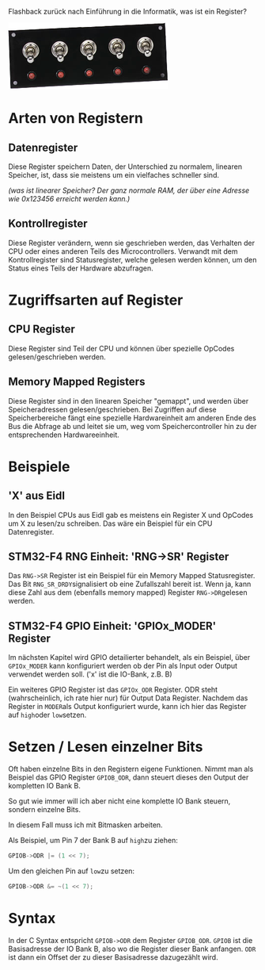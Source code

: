 Flashback zurück nach Einführung in die Informatik, was ist ein Register?

![](./_content/switchboard.png)

# Arten von Registern

## Datenregister

Diese Register speichern Daten, der Unterschied zu normalem, linearen Speicher, ist, dass sie meistens um ein vielfaches schneller sind.

_(was ist linearer Speicher? Der ganz normale RAM, der über eine Adresse wie 0x123456 erreicht werden kann.)_


## Kontrollregister

Diese Register verändern, wenn sie geschrieben werden, das Verhalten der CPU oder eines anderen Teils des Microcontrollers.
Verwandt mit dem Kontrollregister sind Statusregister, welche gelesen werden können, um den Status eines Teils der Hardware abzufragen.


# Zugriffsarten auf Register

## CPU Register

Diese Register sind Teil der CPU und können über spezielle OpCodes gelesen/geschrieben werden.


## Memory Mapped Registers

Diese Register sind in den linearen Speicher "gemappt", und werden über Speicheradressen gelesen/geschrieben. Bei Zugriffen auf diese Speicherbereiche fängt eine spezielle Hardwareinheit am anderen Ende des Bus die Abfrage ab und leitet sie um, weg vom Speichercontroller hin zu der entsprechenden Hardwareeinheit.


# Beispiele

## 'X' aus EidI

In den Beispiel CPUs aus EidI gab es meistens ein Register X und OpCodes um X zu lesen/zu schreiben.
Das wäre ein Beispiel für ein CPU Datenregister.


## STM32-F4 RNG Einheit: 'RNG->SR' Register

Das ``RNG->SR`` Register ist ein Beispiel für ein Memory Mapped Statusregister. Das Bit ``RNG_SR_DRDY``signalisiert ob eine Zufallszahl bereit ist. Wenn ja, kann diese Zahl aus dem (ebenfalls memory mapped) Register ``RNG->DR``gelesen werden.


## STM32-F4 GPIO Einheit: 'GPIOx_MODER' Register

Im nächsten Kapitel wird GPIO detailierter behandelt, als ein Beispiel, über ``GPIOx_MODER`` kann konfiguriert werden ob der Pin als Input oder Output verwendet werden soll. ('x' ist die IO-Bank, z.B. B)

Ein weiteres GPIO Register ist das ``GPIOx_ODR`` Register. ODR steht (wahrscheinlich, ich rate hier nur) für Output Data Register. Nachdem das Register in ``MODER``als Output konfiguriert wurde, kann ich hier das Register auf ``high``oder ``low``setzen. 

# Setzen / Lesen einzelner Bits

Oft haben einzelne Bits in den Registern eigene Funktionen. Nimmt man als Beispiel das GPIO Register ``GPIOB_ODR``, dann steuert dieses den Output der kompletten IO Bank B.

So gut wie immer will ich aber nicht eine komplette IO Bank steuern, sondern einzelne Bits.

In diesem Fall muss ich mit Bitmasken arbeiten.

Als Beispiel, um Pin 7 der Bank B auf ``high``zu ziehen:

```c
GPIOB->ODR |= (1 << 7); 
```

Um den gleichen Pin auf ``low``zu setzen:

```c
GPIOB->ODR &= ~(1 << 7); 
```


# Syntax

In der C Syntax entspricht ``GPIOB->ODR`` dem Register ``GPIOB_ODR``.
``GPIOB`` ist die Basisadresse der IO Bank B, also wo die Register dieser Bank anfangen. ``ODR`` ist dann ein Offset der zu dieser Basisadresse dazugezählt wird.

